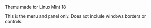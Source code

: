 Theme made for Linux Mint 18

This is the menu and panel only. Does not include windows borders or controls.

